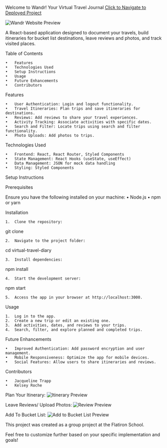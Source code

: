 Welcome to Wandr! Your Virtual Travel Journal
[Click to Navigate to Deployed Project](https://jtrapp18.github.io/wandr-personal-travel-journal/)

![Wandr Website Preview](https://github.com/jtrapp18/wandr-personal-travel-journal/blob/main/public/images/demoImages/mainpage.gif?raw=true)

A React-based application designed to document your travels, build itineraries for bucket list destinations, leave reviews and photos, and track visited places.

Table of Contents

	•	Features
	•	Technologies Used
	•	Setup Instructions
	•	Usage
	•	Future Enhancements
	•	Contributors

Features

	•	User Authentication: Login and logout functionality.
	•	Travel Itineraries: Plan trips and save itineraries for destinations.
	•	Reviews: Add reviews to share your travel experiences.
	•	Activity Tracking: Associate activities with specific dates.
	•	Search and Filter: Locate trips using search and filter functionality.
	•	Photo Uploads: Add photos to trips.

Technologies Used

	•	Frontend: React, React Router, Styled Components
	•	State Management: React Hooks (useState, useEffect)
	•	Data Management: JSON for mock data handling
	•	Styling: Styled Components

Setup Instructions

Prerequisites

Ensure you have the following installed on your machine:
	•	Node.js
	•	npm or yarn

Installation

	1.	Clone the repository:

git clone <repository-url>  


	2.	Navigate to the project folder:

cd virtual-travel-diary  


	3.	Install dependencies:

npm install  


	4.	Start the development server:

npm start  


	5.	Access the app in your browser at http://localhost:3000.

Usage

	1.	Log in to the app.
	2.	Create a new trip or edit an existing one.
	3.	Add activities, dates, and reviews to your trips.
	4.	Search, filter, and explore planned and completed trips.

Future Enhancements

	•	Improved Authentication: Add password encryption and user management.
	•	Mobile Responsiveness: Optimize the app for mobile devices.
	•	Social Features: Allow users to share itineraries and reviews.

Contributors

	•	Jacqueline Trapp
    •	Kelsey Roche
    
Plan Your Itinerary:
![Itinerary Preview](https://github.com/jtrapp18/wandr-personal-travel-journal/blob/main/public/images/demoImages/itineraryPreview.png?raw=true)

Leave Reviews/ Upload Photos:
![Review Preview](https://github.com/jtrapp18/wandr-personal-travel-journal/blob/main/public/images/demoImages/reviewPreview.png?raw=true)

Add To Bucket List:
![Add to Bucket List Preview](https://github.com/jtrapp18/wandr-personal-travel-journal/blob/main/public/images/demoImages/addToBucketListPreview.png?raw=true)



This project was created as a group project at the Flatiron School.

Feel free to customize further based on your specific implementation and goals!
